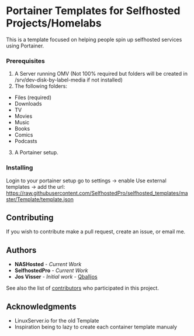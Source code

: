 
# Portainer Templates for Selfhosted Projects/Homelabs

This is a template focused on helping people spin up selfhosted services using Portainer.

### Prerequisites

1. A Server running OMV (Not 100% required but folders will be created in /srv/dev-disk-by-label-media if not installed)
2. The following folders:
  * Files (required)
  * Downloads
  * TV
  * Movies
  * Music
  * Books
  * Comics
  * Podcasts
3. A Portainer setup.

### Installing

Login to your portainer setup go to settings -> enable Use external templates -> add the url: https://raw.githubusercontent.com/SelfhostedPro/selfhosted_templates/master/Template/template.json

## Contributing

If you wish to contribute make a pull request, create an issue, or email me.

## Authors
* **NASHosted** - *Current Work*
* **SelfhostedPro** - *Current Work*
* **Jos Visser** - *Initial work* - [Qballjos](https://github.com/Qballjos)

See also the list of [contributors](https://github.com/SelfhostedPro/selfhosted_templates/contributors) who participated in this project.

## Acknowledgments

* LinuxServer.io for the old Template
* Inspiration being to lazy to create each container template manualy
